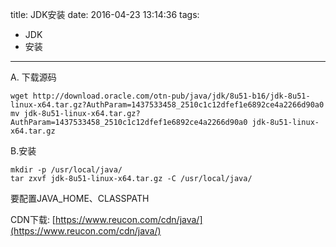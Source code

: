 title: JDK安装
date: 2016-04-23 13:14:36
tags:
- JDK
- 安装
---
A. 下载源码  
```
wget http://download.oracle.com/otn-pub/java/jdk/8u51-b16/jdk-8u51-linux-x64.tar.gz?AuthParam=1437533458_2510c1c12dfef1e6892ce4a2266d90a0
mv jdk-8u51-linux-x64.tar.gz?AuthParam=1437533458_2510c1c12dfef1e6892ce4a2266d90a0 jdk-8u51-linux-x64.tar.gz
```
B.安装
```
mkdir -p /usr/local/java/
tar zxvf jdk-8u51-linux-x64.tar.gz -C /usr/local/java/
```

要配置JAVA_HOME、CLASSPATH

CDN下载: [https://www.reucon.com/cdn/java/](https://www.reucon.com/cdn/java/)  
